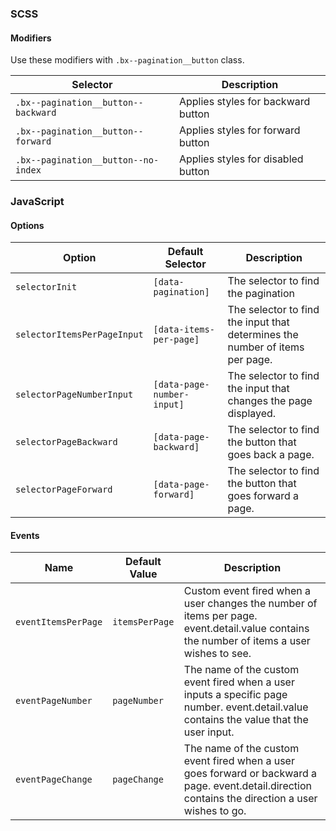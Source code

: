 ### SCSS

#### Modifiers

Use these modifiers with `.bx--pagination__button` class.

| Selector                            | Description                        |
| ----------------------------------- | ---------------------------------- |
| `.bx--pagination__button--backward` | Applies styles for backward button |
| `.bx--pagination__button--forward`  | Applies styles for forward button  |
| `.bx--pagination__button--no-index` | Applies styles for disabled button |

### JavaScript

#### Options

| Option                      | Default Selector           | Description                                                                  |
| --------------------------- | -------------------------- | ---------------------------------------------------------------------------- |
| `selectorInit`              | `[data-pagination]`        | The selector to find the pagination                                          |
| `selectorItemsPerPageInput` | `[data-items-per-page]`    | The selector to find the input that determines the number of items per page. |
| `selectorPageNumberInput`   | `[data-page-number-input]` | The selector to find the input that changes the page displayed.              |
| `selectorPageBackward`      | `[data-page-backward]`     | The selector to find the button that goes back a page.                       |
| `selectorPageForward`       | `[data-page-forward]`      | The selector to find the button that goes forward a page.                    |

#### Events

| Name                | Default Value  | Description                                                                                                                                        |
| ------------------- | -------------- | -------------------------------------------------------------------------------------------------------------------------------------------------- |
| `eventItemsPerPage` | `itemsPerPage` | Custom event fired when a user changes the number of items per page. event.detail.value contains the number of items a user wishes to see.         |
| `eventPageNumber`   | `pageNumber`   | The name of the custom event fired when a user inputs a specific page number. event.detail.value contains the value that the user input.           |
| `eventPageChange`   | `pageChange`   | The name of the custom event fired when a user goes forward or backward a page. event.detail.direction contains the direction a user wishes to go. |
